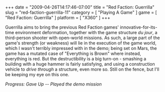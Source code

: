 +++
date = "2009-04-26T14:17:46-07:00"
title = "Red Faction: Guerrilla"
slug = "red-faction-guerrilla-11"
category = [ "Playing A Game" ]
game = [ "Red Faction: Guerrilla" ]
platform = [ "X360" ]
+++

Guerrilla aims to bring the previous Red Faction games' innovative-for-its-time environment deformation, together with the game structure <i>du jour</i>, a third-person shooter with open-world missions.  As such, a large part of the game's strength (or weakness) will lie in the execution of the game world, which I wasn't terribly impressed with in the demo; being set on Mars, the game has a mutated case of "Everything is Brown" where instead, everything is red.  But the destructibility is a big turn-on - smashing a building with a huge hammer is fairly satisfying, and using a construction vehicle to <i>drive through</i> a structure, even more so.  Still on the fence, but I'll be keeping my eye on this one.

<i>Progress: Gave Up -- Played the demo mission</i>